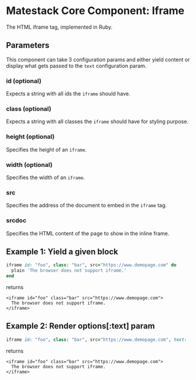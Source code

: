 # Matestack Core Component: Iframe

The HTML iframe tag, implemented in Ruby.

## Parameters

This component can take 3 configuration params and either yield content or display what gets passed to the `text` configuration param.

### id \(optional\)

Expects a string with all ids the `iframe` should have.

### class \(optional\)

Expects a string with all classes the `iframe` should have for styling purpose.

### height \(optional\)

Specifies the height of an `iframe`.

### width \(optional\)

Specifies the width of an `iframe`.

### src

Specifies the address of the document to embed in the `iframe` tag.

### srcdoc

Specifies the HTML content of the page to show in the inline frame.

## Example 1: Yield a given block

```ruby
iframe id: "foo", class: "bar", src="https://www.demopage.com" do
  plain 'The browser does not support iframe.'
end
```

returns

```markup
<iframe id="foo" class="bar" src="https://www.demopage.com">
  The browser does not support iframe.
</iframe>
```

## Example 2: Render options\[:text\] param

```ruby
iframe id: "foo", class: "bar", src="https://www.demopage.com", text: 'The browser does not support iframe.'
```

returns

```markup
<iframe id="foo" class="bar" src="https://www.demopage.com">
  The browser does not support iframe.
</iframe>
```

